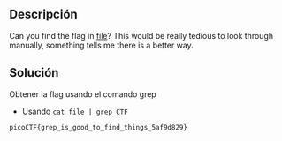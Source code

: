 ## Descripción
Can you find the flag in [file](https://jupiter.challenges.picoctf.org/static/515f19f3612bfd97cd3f0c0ba32bd864/file)? This would be really tedious to look through manually, something tells me there is a better way.

## Solución
Obtener la flag usando el comando grep
* Usando `cat file | grep CTF`
```
picoCTF{grep_is_good_to_find_things_5af9d829}
```